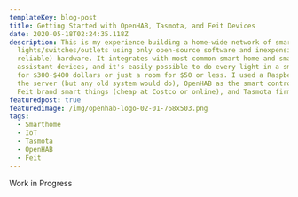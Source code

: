 ```yaml
---
templateKey: blog-post
title: Getting Started with OpenHAB, Tasmota, and Feit Devices
date: 2020-05-18T02:24:35.118Z
description: This is my experience building a home-wide network of smart
  lights/switches/outlets using only open-source software and inexpensive (but
  reliable) hardware. It integrates with most common smart home and smart
  assistant devices, and it's easily possible to do every light in a small home
  for $300-$400 dollars or just a room for $50 or less. I used a Raspberry Pi as
  the server (but any old system would do), OpenHAB as the smart controller,
  Feit brand smart things (cheap at Costco or online), and Tasmota firmware.
featuredpost: true
featuredimage: /img/openhab-logo-02-01-768x503.png
tags:
  - Smarthome
  - IoT
  - Tasmota
  - OpenHAB
  - Feit
---
```

Work in Progress